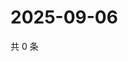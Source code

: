 # 2025-09-06

共 0 条

<!-- BEGIN ZHIHUVIDEO -->
<!-- 最后更新时间 Sat Sep 06 2025 19:07:35 GMT+0800 (China Standard Time) -->

<!-- END ZHIHUVIDEO -->
